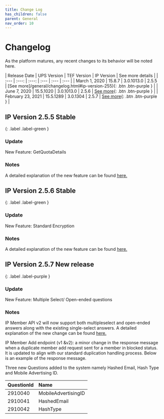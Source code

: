 ```yaml
---
title: Change Log
has_children: false
parent: General
nav_order: 10
---
```


# Changelog
As the platform matures, any recent changes to its behavior will be noted here. 

| Release Date | UPS Version | TEF Version | IP Version | See more details |
| :--- | :---: | :---: | :--- | :--- | :--- |
| March 1, 2020 | 15.8.7 | 3.0.1013.0 | 2.5.5 | [See more]/general/changelog.html#ip-version-255){: .btn .btn-purple } |
| June 7, 2020 | 15.5.1020 | 3.0.1013.0 | 2.5.6 | [See more](/general/changelog.html#ip-version-256){: .btn .btn-purple } |
| February 23, 2021 | 15.5.1289 | 3.0.1304 | 2.5.7 | [See more](/general/changelog.html#ip-version-257){: .btn .btn-purple } |


## IP Version 2.5.5 Stable
{: .label .label-green }
### Update 
New Feature: GetQuotaDetails 

### Notes
A detailed explanation of the new feature can be found [here.](/externalsample/api/QuotaDetails.html)


## IP Version 2.5.6 Stable
{: .label .label-green }
### Update
New Feature: Standard Encryption

### Notes
A detailed explanation of the new feature can be found [here.](/memberrouting/encryption)


## IP Version 2.5.7 New release
{: .label .label-purple }
### Update
New Feature: Multiple Select/ Open-ended questions

### Notes
IP Member API v2 will now support both multipleselect and open-ended answers along with the existing single-select answers. A detailed explanation of the new change can be found [here.](/membermanagement/v2/add.html)

IP Member Add endpoint (v1 &v2): a minor change in the response message when a duplicate member add request sent for a member in blocked status. It is updated to align with our standard duplication handling process. Below is an example of the response message.

Three new Questions added to the system namely Hashed Email, Hash Type and Mobile Advertising ID.

| QuestionId        | Name         | 
|:-------------|:------------------|
| 2910040  | MobileAdvertisingID | 
| 2910041  | HashedEmail   | 
| 2910042  | HashType      | 
